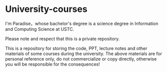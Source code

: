 # University-courses

I'm Paradise，whose bachelor's degree is a science degree in Information and Computing Science at USTC.

Please note and respect that this is a private repository.

This is a repository for storing the code, PPT, lecture notes and other materials of some courses during the university.
The above materials are for personal reference only, do not commercialize or copy directly, otherwise you will be responsible for the consequences!
